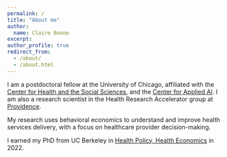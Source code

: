 ```yaml
---
permalink: /
title: "About me"
author:
  name: Claire Boone
excerpt: 
author_profile: true
redirect_from: 
  - /about/
  - /about.html
---
```


<meta name="description" content="Claire Boone, PhD Candidate in Health Economics at UC Berkeley.">

I am a postdoctoral fellow at the University of Chicago, affiliated with the [Center for Health and the Social Sciences](https://chess.uchicago.edu/), and the [Center for Applied AI](https://www.chicagobooth.edu/research/center-for-applied-artificial-intelligence). I am also a research scientist in the Health Research Accelerator group at [Providence](https://research.providence.org/). 

My research uses behavioral economics to understand and improve health services delivery, with a focus on healthcare provider decision-making. 

I earned my PhD from UC Berkeley in [Health Policy, Health Economics](https://publichealth.berkeley.edu/academics/health-policy-and-management/health-policy-phd/) in 2022. 




